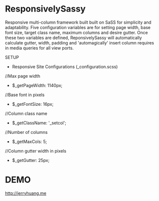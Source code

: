 ResponsivelySassy
=================

  Responsive multi-column framework built built on SaSS for simplicity and adaptability. Five configuration variables are for setting page width, base font size, target class name, maximum columns and desire gutter. Once these two variables are defined, ReponsivelySassy will automatically calculate gutter, width, padding and 'automagically' insert column requires in media queries for all view ports.


SETUP
*  Responsive Site Configurations  (_configuration.scss)

  //Max page width
*  $_getPageWidth: 1140px;              
  
  //Base font in pixels
*  $_getFontSize: 16px;             
  
  //Column class name
*  $_getClassName: '_setcol';     
  
  //Number of columns
*  $_getMaxCols: 5;                
  
  //Column gutter width in pixels
*  $_getGutter: 25px;
  
DEMO
=================
http://jerryhuang.me
